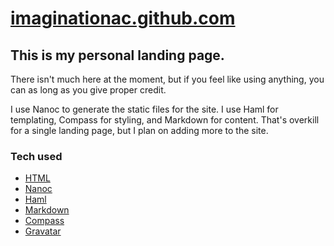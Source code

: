 [imaginationac.github.com](http://imaginationac.github.com)
===========================================================

This is my personal landing page.
---------------------------------

There isn't much here at the moment, but if you feel like using anything, you 
can as long as you give proper credit.

I use Nanoc to generate the static files for the site. I use Haml for 
templating, Compass for styling, and Markdown for content. That's overkill for 
a single landing page, but I plan on adding more to the site.

### Tech used

- [HTML](http://www.w3c.org/html/)
- [Nanoc](http://nanoc.stoneship.org/)
- [Haml](http://haml.info/)
- [Markdown](http://daringfireball.net/projects/markdown/)
- [Compass](http://compass-style.org)
- [Gravatar](http://en.gravatar.com)
